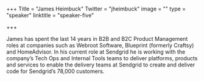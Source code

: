 +++
Title = "James Heimbuck"
Twitter = "jheimbuck"
image = ""
type = "speaker"
linktitle = "speaker-five"

+++

James has spent the last 14 years in B2B and B2C Product Management roles at companies such as Webroot Software, Blueprint (formerly Craftsy) and HomeAdvisor. In his current role at Sendgrid he is working with the company’s Tech Ops and Internal Tools teams to deliver platforms, products and services to enable the delivery teams at Sendgrid to create and deliver code for Sendgrid’s 78,000 customers.
